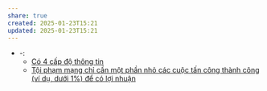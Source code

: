 ```yaml
---
share: true
created: 2025-01-23T15:21
updated: 2025-01-23T15:21
---
```

- \-: 
    - [Có 4 cấp độ thông tin](../C%C3%B3%204%20c%E1%BA%A5p%20%C4%91%E1%BB%99%20th%C3%B4ng%20tin.md)
    - [Tội phạm mạng chỉ cần một phần nhỏ các cuộc tấn công thành công (ví dụ, dưới 1%) để có lợi nhuận](../Ki%E1%BA%BFm%20ti%E1%BB%81n/Ph%E1%BA%A1m%20t%E1%BB%99i/T%E1%BB%99i%20ph%E1%BA%A1m%20m%E1%BA%A1ng%20ch%E1%BB%89%20c%E1%BA%A7n%20m%E1%BB%99t%20ph%E1%BA%A7n%20nh%E1%BB%8F%20c%C3%A1c%20cu%E1%BB%99c%20t%E1%BA%A5n%20c%C3%B4ng%20th%C3%A0nh%20c%C3%B4ng%20(v%C3%AD%20d%E1%BB%A5,%20d%C6%B0%E1%BB%9Bi%201%25)%20%C4%91%E1%BB%83%20c%C3%B3%20l%E1%BB%A3i%20nhu%E1%BA%ADn.md)

